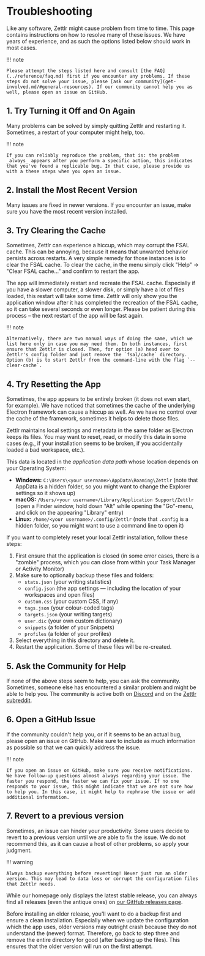 # Troubleshooting

Like any software, Zettlr might cause problem from time to time. This page contains instructions on how to resolve many of these issues. We have years of experience, and as such the options listed below should work in most cases.

!!! note

    Please attempt the steps listed here and consult [the FAQ](../reference/faq.md) first if you encounter any problems. If these steps do not solve your issue, please [ask our community](get-involved.md/#general-resources). If our community cannot help you as well, please open an issue on GitHub.

## 1. Try Turning it Off and On Again

Many problems can be solved by simply quitting Zettlr and restarting it. Sometimes, a restart of your computer might help, too.

!!! note

    If you can reliably reproduce the problem, that is: the problem _always_ appears after you perform a specific action, this indicates that you've found a replicable bug. In that case, please provide us with a these steps when you open an issue.

## 2. Install the Most Recent Version

Many issues are fixed in newer versions. If you encounter an issue, make sure you have the most recent version installed.

## 3. Try Clearing the Cache

Sometimes, Zettlr can experience a hiccup, which may corrupt the FSAL cache. This can be annoying, because it means that unwanted behavior persists across restarts. A very simple remedy for those instances is to clear the FSAL cache. To clear the cache, in the menu simply click "Help" &rarr; "Clear FSAL cache…" and confirm to restart the app.

The app will immediately restart and recreate the FSAL cache. Especially if you have a slower computer, a slower disk, or simply have a lot of files loaded, this restart will take some time. Zettlr will only show you the application window after it has completed the recreation of the FSAL cache, so it can take several seconds or even longer. Please be patient during this process – the next restart of the app will be fast again.

!!! note

    Alternatively, there are two manual ways of doing the same, which we list here only in case you may need them. In both instances, first ensure that Zettlr is closed. Then, for option (a) head over to Zettlr's config folder and just remove the `fsal/cache` directory. Option (b) is to start Zettlr from the command-line with the flag `--clear-cache`.

## 4. Try Resetting the App

Sometimes, the app appears to be entirely broken (it does not even start, for example). We have noticed that sometimes the cache of the underlying Electron framework can cause a hiccup as well. As we have no control over the cache of the framework, sometimes it helps to delete those files.

Zettlr maintains local settings and metadata in the same folder as Electron keeps its files. You may want to reset, read, or modify this data in some cases (e.g., if your installation seems to be broken, if you accidentally loaded a bad workspace, etc.).

This data is located in the _application data path_ whose location depends on your Operating System:

* **Windows:** `C:\Users\<your username>\AppData\Roaming\Zettlr` (note that AppData is a hidden folder, so you might want to change the Explorer settings so it shows up)
* **macOS:** `/Users/<your username>/Library/Application Support/Zettlr` (open a Finder window, hold down "Alt" while opening the "Go"-menu, and click on the appearing "Library" entry)
* **Linux:** `/home/<your username>/.config/Zettlr` (note that `.config` is a hidden folder, so you might want to use a command line to open it)

If you want to completely reset your local Zettlr installation, follow these steps:

1. First ensure that the application is closed (in some error cases, there is a "zombie" process, which you can close from within your Task Manager or Activity Monitor)
2. Make sure to optionally backup these files and folders:
    * `stats.json` (your writing statistics)
    * `config.json` (the app settings — including the location of your workspaces and open files)
    * `custom.css` (your custom CSS, if any)
    * `tags.json` (your colour-coded tags)
    * `targets.json` (your writing targets)
    * `user.dic` (your own custom dictionary)
    * `snippets` (a folder of your Snippets)
    * `profiles` (a folder of your profiles)
3. Select everything in this directory and delete it.
4. Restart the application. Some of these files will be re-created.

## 5. Ask the Community for Help

If none of the above steps seem to help, you can ask the community. Sometimes, someone else has encountered a similar problem and might be able to help you. The community is active both on [Discord](https://discord.gg/PcfS3DM9Xj) and on the [Zettlr subreddit](https://www.reddit.com/r/Zettlr).

## 6. Open a GitHub Issue

If the community couldn't help you, or if it seems to be an actual bug, please open an issue on GitHub. Make sure to include as much information as possible so that we can quickly address the issue.

!!! note

    If you open an issue on GitHub, make sure you receive notifications. We have follow-up questions almost always regarding your issue. The faster you respond, the faster we can fix your issue. If no one responds to your issue, this might indicate that we are not sure how to help you. In this case, it might help to rephrase the issue or add additional information.

## 7. Revert to a previous version

Sometimes, an issue can hinder your productivity. Some users decide to revert to a previous version until we are able to fix the issue. We do not recommend this, as it can cause a host of other problems, so apply your judgment.

!!! warning

    Always backup everything before reverting! Never just run an older version. This may lead to data loss or corrupt the configuration files that Zettlr needs.

While our homepage only displays the latest stable release, you can always find all releases (even the antique ones) on [our GitHub releases page](https://github.com/Zettlr/Zettlr/releases).

Before installing an older release, you'll want to do a backup first and ensure a clean installation. Especially when we update the configuration which the app uses, older versions may outright crash because they do not understand the (newer) format. Therefore, go back to step three and remove the entire directory for good (after backing up the files). This ensures that the older version will run on the first attempt.
